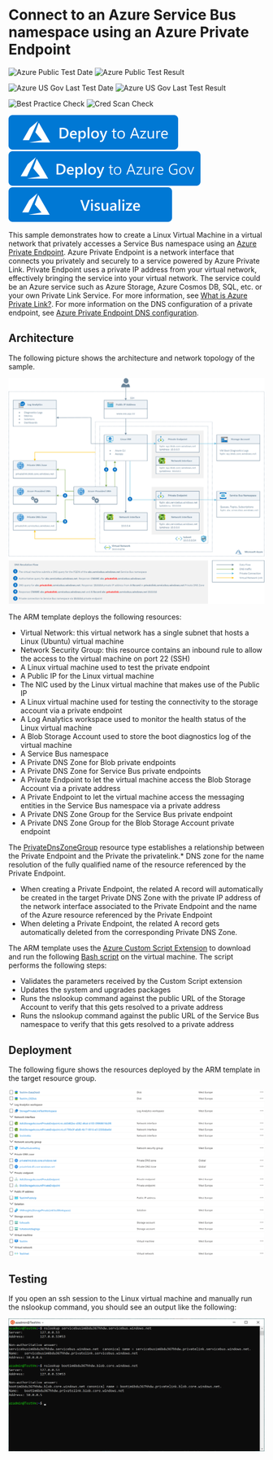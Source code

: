 # Connect to an Azure Service Bus namespace using an Azure Private Endpoint #

![Azure Public Test Date](https://azurequickstartsservice.blob.core.windows.net/badges/201-servicebus-private-endpoint/PublicLastTestDate.svg)
![Azure Public Test Result](https://azurequickstartsservice.blob.core.windows.net/badges/201-servicebus-private-endpoint/PublicDeployment.svg)

![Azure US Gov Last Test Date](https://azurequickstartsservice.blob.core.windows.net/badges/201-servicebus-private-endpoint/FairfaxLastTestDate.svg)
![Azure US Gov Last Test Result](https://azurequickstartsservice.blob.core.windows.net/badges/201-servicebus-private-endpoint/FairfaxDeployment.svg)

![Best Practice Check](https://azurequickstartsservice.blob.core.windows.net/badges/201-servicebus-private-endpoint/BestPracticeResult.svg)
![Cred Scan Check](https://azurequickstartsservice.blob.core.windows.net/badges/201-servicebus-private-endpoint/CredScanResult.svg)

[![Deploy To Azure](https://raw.githubusercontent.com/Azure/azure-quickstart-templates/master/1-CONTRIBUTION-GUIDE/images/deploytoazure.svg?sanitize=true)](https://portal.azure.com/#create/Microsoft.Template/uri/https%3A%2F%2Fraw.githubusercontent.com%2FAzure%2Fazure-quickstart-templates%2Fmaster%2F201-servicebus-private-endpoint%2Fazuredeploy.json)
[![Deploy To Azure US Gov](https://raw.githubusercontent.com/Azure/azure-quickstart-templates/master/1-CONTRIBUTION-GUIDE/images/deploytoazuregov.svg?sanitize=true)](https://portal.azure.us/#create/Microsoft.Template/uri/https%3A%2F%2Fraw.githubusercontent.com%2FAzure%2Fazure-quickstart-templates%2Fmaster%2F201-servicebus-private-endpoint%2Fazuredeploy.json)
[![Visualize](https://raw.githubusercontent.com/Azure/azure-quickstart-templates/master/1-CONTRIBUTION-GUIDE/images/visualizebutton.svg?sanitize=true)](http://armviz.io/#/?load=https%3A%2F%2Fraw.githubusercontent.com%2FAzure%2Fazure-quickstart-templates%2Fmaster%2F201-servicebus-private-endpoint%2Fazuredeploy.json)

This sample demonstrates how to create a Linux Virtual Machine in a virtual network that privately accesses a Service Bus namespace using an [Azure Private Endpoint](https://docs.microsoft.com/en-us/azure/private-link/private-endpoint-overview). Azure Private Endpoint is a network interface that connects you privately and securely to a service powered by Azure Private Link. Private Endpoint uses a private IP address from your virtual network, effectively bringing the service into your virtual network. The service could be an Azure service such as Azure Storage, Azure Cosmos DB, SQL, etc. or your own Private Link Service. For more information, see [What is Azure Private Link?](https://docs.microsoft.com/en-us/azure/private-link/private-link-overview). For more information on the DNS configuration of a private endpoint, see [Azure Private Endpoint DNS configuration](https://docs.microsoft.com/en-us/azure/private-link/private-endpoint-dns).

## Architecture ##

The following picture shows the architecture and network topology of the sample.

![Architecture](images/architecture.png)

The ARM template deploys the following resources:

- Virtual Network: this virtual network has a single subnet that hosts a Linux (Ubuntu) virtual machine
- Network Security Group: this resource contains an inbound rule to allow the access to the virtual machine on port 22 (SSH)
- A Linux virtual machine used to test the private endpoint
- A Public IP for the Linux virtual machine
- The NIC used by the Linux virtual machine that makes use of the Public IP
- A Linux virtual machine used for testing the connectivity to the storage account via a private endpoint
- A Log Analytics workspace used to monitor the health status of the Linux virtual machine
- A Blob Storage Account used to store the boot diagnostics log of the virtual machine
- A Service Bus namespace
- A Private DNS Zone for Blob private endpoints
- A Private DNS Zone for Service Bus private endpoints
- A Private Endpoint to let the virtual machine access the Blob Storage Account via a private address
- A Private Endpoint to let the virtual machine access the messaging entities in the Service Bus namespace via a private address
- A Private DNS Zone Group for the Service Bus private endpoint
- A Private DNS Zone Group for the Blob Storage Account private endpoint

The [PrivateDnsZoneGroup](https://docs.microsoft.com/en-us/azure/templates/microsoft.network/privateendpoints/privateDnsZoneGroups) resource type establishes a relationship between the Private Endpoint and the Private the privatelink.* DNS zone for the name resolution of the fully qualified name of the resource referenced by the Private Endpoint.

- When creating a Private Endpoint, the related A record will automatically be created in the target Private DNS Zone with the private IP address of the network interface associated to the Private Endpoint and the name of the Azure resource referenced by the Private Endpoint
- When deleting a Private Endpoint, the related A record gets automatically deleted from the corresponding Private DNS Zone.

The ARM template uses the [Azure Custom Script Extension](https://docs.microsoft.com/en-us/azure/virtual-machines/extensions/custom-script-linux) to download and run the following [Bash script](scripts/servicebus_nslookup.sh) on the virtual machine. The script performs the following steps:

- Validates the parameters received by the Custom Script extension
- Updates the system and upgrades packages
- Runs the nslookup command against the public URL of the Storage Account to verify that this gets resolved to a private address
- Runs the nslookup command against the public URL of the Service Bus namespace to verify that this gets resolved to a private address

## Deployment ##

The following figure shows the resources deployed by the ARM template in the target resource group.

![Resource Group](images/resourcegroup.png)

## Testing ##

If you open an ssh session to the Linux virtual machine and manually run the nslookup command, you should see an output like the following:

![Architecture](images/nslookup.png)

